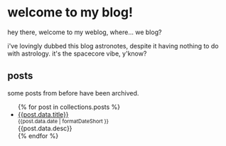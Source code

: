 # welcome to my blog!

hey there, welcome to my weblog, where... we blog?

i've lovingly dubbed this blog astronotes, despite it having nothing to do with astrology. it's the spacecore vibe, y'know?

## posts

some posts from before have been archived.

<ul class="blog-list">
{% for post in collections.posts %}<li class="blog-post"><a href="{{post.url}}">{{post.data.title}}</a><br><small>{{post.data.date | formatDateShort }}</small><br><div>{{post.data.desc}}</div></li>{% endfor %}
</ul>
